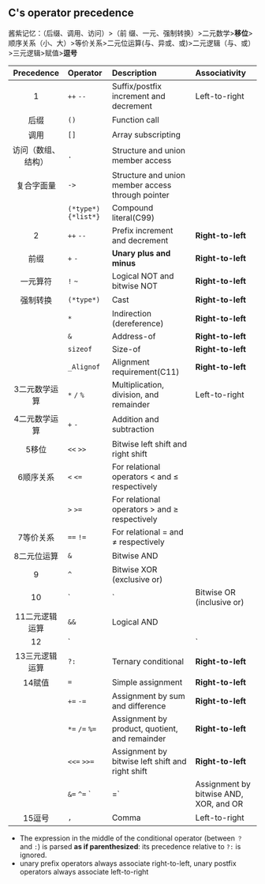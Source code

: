 ## C's operator precedence

酱紫记忆：（后缀、调用、访问）>（前 缀、一元、强制转换）>二元数学>**移位**>顺序关系（小、大）>等价关系>二元位运算(与、异或、或)>二元逻辑（与、或）>三元逻辑>赋值>**逗号**

|     Precedence     | Operator           | Description                                       | Associativity     |
| :----------------: | :----------------- | :------------------------------------------------ | :---------------- |
|         1          | `++` `--`          | Suffix/postfix increment and decrement            | Left-to-right     |
|        后缀        | `()`               | Function call                                     |                   |
|        调用        | `[]`               | Array subscripting                                |                   |
| 访问（数组、结构） | `.`                | Structure and union member access                 |                   |
|     复合字面量     | `->`               | Structure and union member access through pointer |                   |
|                    | `(*type*){*list*}` | Compound literal(C99)                             |                   |
|         2          | `++` `--`          | Prefix increment and decrement                    | **Right-to-left** |
|        前缀        | `+` `-`            | **Unary plus and minus**                          | **Right-to-left** |
|      一元算符      | `!` `~`            | Logical NOT and bitwise NOT                       | **Right-to-left** |
|      强制转换      | `(*type*)`         | Cast                                              | **Right-to-left** |
|                    | `*`                | Indirection (dereference)                         | **Right-to-left** |
|                    | `&`                | Address-of                                        | **Right-to-left** |
|                    | `sizeof`           | Size-of                                           | **Right-to-left** |
|                    | `_Alignof`         | Alignment requirement(C11)                        | **Right-to-left** |
|   3二元数学运算    | `*` `/` `%`        | Multiplication, division, and remainder           | Left-to-right     |
|   4二元数学运算    | `+` `-`            | Addition and subtraction                          |                   |
|       5移位        | `<<` `>>`          | Bitwise left shift and right shift                |                   |
|     6顺序关系      | `<` `<=`           | For relational operators < and ≤ respectively     |                   |
|                    | `>` `>=`           | For relational operators > and ≥ respectively     |                   |
|     7等价关系      | `==` `!=`          | For relational = and ≠ respectively               |                   |
|    8二元位运算     | `&`                | Bitwise AND                                       |                   |
|         9          | `^`                | Bitwise XOR (exclusive or)                        |                   |
|         10         | `|`                | Bitwise OR (inclusive or)                         |                   |
|   11二元逻辑运算   | `&&`               | Logical AND                                       |                   |
|         12         | `||`               | Logical OR                                        |                   |
|   13三元逻辑运算   | `?:`               | Ternary conditional                               | **Right-to-left** |
|       14赋值       | `=`                | Simple assignment                                 | **Right-to-left** |
|                    | `+=` `-=`          | Assignment by sum and difference                  | **Right-to-left** |
|                    | `*=` `/=` `%=`     | Assignment by product, quotient, and remainder    | **Right-to-left** |
|                    | `<<=` `>>=`        | Assignment by bitwise left shift and right shift  | **Right-to-left** |
|                    | `&=` `^=` `|=`     | Assignment by bitwise AND, XOR, and OR            | **Right-to-left** |
|       15逗号       | `,`                | Comma                                             | Left-to-right     |

* The expression in the middle of the conditional operator (between `？` and `:`) is parsed **as if parenthesized**: its precedence relative to `?:` is ignored.
* unary prefix operators always associate right-to-left, unary postfix operators always associate left-to-right